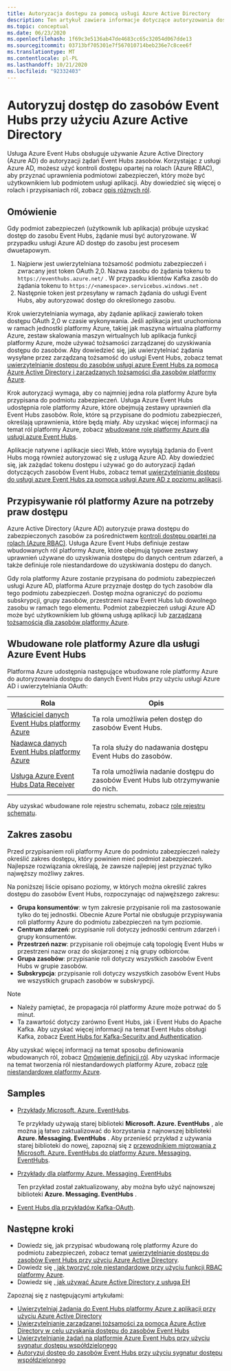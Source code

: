 ```yaml
---
title: Autoryzacja dostępu za pomocą usługi Azure Active Directory
description: Ten artykuł zawiera informacje dotyczące autoryzowania dostępu do zasobów Event Hubs przy użyciu Azure Active Directory.
ms.topic: conceptual
ms.date: 06/23/2020
ms.openlocfilehash: 1f69c3e5136ab47de4683cc65c32054d067dde13
ms.sourcegitcommit: 03713bf705301e7f567010714beb236e7c8cee6f
ms.translationtype: MT
ms.contentlocale: pl-PL
ms.lasthandoff: 10/21/2020
ms.locfileid: "92332403"
---
```

# <a name="authorize-access-to-event-hubs-resources-using-azure-active-directory"></a>Autoryzuj dostęp do zasobów Event Hubs przy użyciu Azure Active Directory
Usługa Azure Event Hubs obsługuje używanie Azure Active Directory (Azure AD) do autoryzacji żądań Event Hubs zasobów. Korzystając z usługi Azure AD, możesz użyć kontroli dostępu opartej na rolach (Azure RBAC), aby przyznać uprawnienia podmiotowi zabezpieczeń, który może być użytkownikiem lub podmiotem usługi aplikacji. Aby dowiedzieć się więcej o rolach i przypisaniach ról, zobacz [opis różnych ról](../role-based-access-control/overview.md).

## <a name="overview"></a>Omówienie
Gdy podmiot zabezpieczeń (użytkownik lub aplikacja) próbuje uzyskać dostęp do zasobu Event Hubs, żądanie musi być autoryzowane. W przypadku usługi Azure AD dostęp do zasobu jest procesem dwuetapowym. 

 1. Najpierw jest uwierzytelniana tożsamość podmiotu zabezpieczeń i zwracany jest token OAuth 2,0. Nazwa zasobu do żądania tokenu to `https://eventhubs.azure.net/` . W przypadku klientów Kafka zasób do żądania tokenu to `https://<namespace>.servicebus.windows.net` .
 1. Następnie token jest przesyłany w ramach żądania do usługi Event Hubs, aby autoryzować dostęp do określonego zasobu.

Krok uwierzytelniania wymaga, aby żądanie aplikacji zawierało token dostępu OAuth 2,0 w czasie wykonywania. Jeśli aplikacja jest uruchomiona w ramach jednostki platformy Azure, takiej jak maszyna wirtualna platformy Azure, zestaw skalowania maszyn wirtualnych lub aplikacja funkcji platformy Azure, może używać tożsamości zarządzanej do uzyskiwania dostępu do zasobów. Aby dowiedzieć się, jak uwierzytelniać żądania wysyłane przez zarządzaną tożsamość do usługi Event Hubs, zobacz temat [uwierzytelnianie dostępu do zasobów usługi azure Event Hubs za pomocą Azure Active Directory i zarządzanych tożsamości dla zasobów platformy Azure](authenticate-managed-identity.md). 

Krok autoryzacji wymaga, aby co najmniej jedna rola platformy Azure była przypisana do podmiotu zabezpieczeń. Usługa Azure Event Hubs udostępnia role platformy Azure, które obejmują zestawy uprawnień dla Event Hubs zasobów. Role, które są przypisane do podmiotu zabezpieczeń, określają uprawnienia, które będą miały. Aby uzyskać więcej informacji na temat ról platformy Azure, zobacz [wbudowane role platformy Azure dla usługi azure Event Hubs](#azure-built-in-roles-for-azure-event-hubs). 

Aplikacje natywne i aplikacje sieci Web, które wysyłają żądania do Event Hubs mogą również autoryzować się z usługą Azure AD. Aby dowiedzieć się, jak zażądać tokenu dostępu i używać go do autoryzacji żądań dotyczących zasobów Event Hubs, zobacz temat [uwierzytelnianie dostępu do usługi azure Event Hubs za pomocą usługi Azure AD z poziomu aplikacji](authenticate-application.md). 

## <a name="assign-azure-roles-for-access-rights"></a>Przypisywanie ról platformy Azure na potrzeby praw dostępu
Azure Active Directory (Azure AD) autoryzuje prawa dostępu do zabezpieczonych zasobów za pośrednictwem [kontroli dostępu opartej na rolach (Azure RBAC)](../role-based-access-control/overview.md). Usługa Azure Event Hubs definiuje zestaw wbudowanych ról platformy Azure, które obejmują typowe zestawy uprawnień używane do uzyskiwania dostępu do danych centrum zdarzeń, a także definiuje role niestandardowe do uzyskiwania dostępu do danych.

Gdy rola platformy Azure zostanie przypisana do podmiotu zabezpieczeń usługi Azure AD, platforma Azure przyznaje dostęp do tych zasobów dla tego podmiotu zabezpieczeń. Dostęp można ograniczyć do poziomu subskrypcji, grupy zasobów, przestrzeni nazw Event Hubs lub dowolnego zasobu w ramach tego elementu. Podmiot zabezpieczeń usługi Azure AD może być użytkownikiem lub główną usługą aplikacji lub [zarządzaną tożsamością dla zasobów platformy Azure](../active-directory/managed-identities-azure-resources/overview.md).

## <a name="azure-built-in-roles-for-azure-event-hubs"></a>Wbudowane role platformy Azure dla usługi Azure Event Hubs
Platforma Azure udostępnia następujące wbudowane role platformy Azure do autoryzowania dostępu do danych Event Hubs przy użyciu usługi Azure AD i uwierzytelniania OAuth:

| Rola | Opis | 
| ---- | ----------- | 
| [Właściciel danych Event Hubs platformy Azure](../role-based-access-control/built-in-roles.md#azure-event-hubs-data-owner) | Ta rola umożliwia pełen dostęp do zasobów Event Hubs. |
| [Nadawca danych Event Hubs platformy Azure](../role-based-access-control/built-in-roles.md#azure-event-hubs-data-sender) | Ta rola służy do nadawania dostępu Event Hubs do zasobów. |
| [Usługa Azure Event Hubs Data Receiver](../role-based-access-control/built-in-roles.md#azure-event-hubs-data-receiver) | Ta rola umożliwia nadanie dostępu do zasobów Event Hubs lub otrzymywanie do nich. |

Aby uzyskać wbudowane role rejestru schematu, zobacz [role rejestru schematu](schema-registry-overview.md#azure-role-based-access-control).

## <a name="resource-scope"></a>Zakres zasobu 
Przed przypisaniem roli platformy Azure do podmiotu zabezpieczeń należy określić zakres dostępu, który powinien mieć podmiot zabezpieczeń. Najlepsze rozwiązania określają, że zawsze najlepiej jest przyznać tylko najwęższy możliwy zakres.

Na poniższej liście opisano poziomy, w których można określić zakres dostępu do zasobów Event Hubs, rozpoczynając od najwęższego zakresu:

- **Grupa konsumentów**: w tym zakresie przypisanie roli ma zastosowanie tylko do tej jednostki. Obecnie Azure Portal nie obsługuje przypisywania roli platformy Azure do podmiotu zabezpieczeń na tym poziomie. 
- **Centrum zdarzeń**: przypisanie roli dotyczy jednostki centrum zdarzeń i grupy konsumentów.
- **Przestrzeń nazw**: przypisanie roli obejmuje całą topologię Event Hubs w przestrzeni nazw oraz do skojarzonej z nią grupy odbiorców.
- **Grupa zasobów**: przypisanie roli dotyczy wszystkich zasobów Event Hubs w grupie zasobów.
- **Subskrypcja**: przypisanie roli dotyczy wszystkich zasobów Event Hubs we wszystkich grupach zasobów w subskrypcji.

> [!NOTE]
> - Należy pamiętać, że propagacja ról platformy Azure może potrwać do 5 minut. 
> - Ta zawartość dotyczy zarówno Event Hubs, jak i Event Hubs do Apache Kafka. Aby uzyskać więcej informacji na temat Event Hubs obsługi Kafka, zobacz [Event Hubs for Kafka-Security and Authentication](event-hubs-for-kafka-ecosystem-overview.md#security-and-authentication).


Aby uzyskać więcej informacji na temat sposobu definiowania wbudowanych ról, zobacz [Omówienie definicji ról](../role-based-access-control/role-definitions.md#management-and-data-operations). Aby uzyskać informacje na temat tworzenia ról niestandardowych platformy Azure, zobacz [role niestandardowe platformy Azure](../role-based-access-control/custom-roles.md).



## <a name="samples"></a>Samples
- [Przykłady Microsoft. Azure. EventHubs](https://github.com/Azure/azure-event-hubs/tree/master/samples/DotNet/Microsoft.Azure.EventHubs/Rbac). 
    
    Te przykłady używają starej biblioteki **Microsoft. Azure. EventHubs** , ale można ją łatwo zaktualizować do korzystania z najnowszej biblioteki **Azure. Messaging. EventHubs** . Aby przenieść przykład z używania starej biblioteki do nowej, zapoznaj się z [przewodnikiem migrowania z Microsoft. Azure. EventHubs do platformy Azure. Messaging. EventHubs](https://github.com/Azure/azure-sdk-for-net/blob/master/sdk/eventhub/Azure.Messaging.EventHubs/MigrationGuide.md).
- [Przykłady dla platformy Azure. Messaging. EventHubs](https://github.com/Azure/azure-event-hubs/tree/master/samples/DotNet/Azure.Messaging.EventHubs/ManagedIdentityWebApp)

    Ten przykład został zaktualizowany, aby można było użyć najnowszej biblioteki **Azure. Messaging. EventHubs** .
- [Event Hubs dla przykładów Kafka-OAuth](https://github.com/Azure/azure-event-hubs-for-kafka/tree/master/tutorials/oauth). 


## <a name="next-steps"></a>Następne kroki
- Dowiedz się, jak przypisać wbudowaną rolę platformy Azure do podmiotu zabezpieczeń, zobacz temat [uwierzytelnianie dostępu do zasobów Event Hubs przy użyciu Azure Active Directory](authenticate-application.md).
- Dowiedz się [, jak tworzyć role niestandardowe przy użyciu funkcji RBAC platformy Azure](https://github.com/Azure/azure-event-hubs/tree/master/samples/DotNet/Microsoft.Azure.EventHubs/Rbac/CustomRole).
- Dowiedz się [, jak używać Azure Active Directory z usługą EH](https://github.com/Azure/azure-event-hubs/tree/master/samples/DotNet/Microsoft.Azure.EventHubs/Rbac/AzureEventHubsSDK)

Zapoznaj się z następującymi artykułami:

- [Uwierzytelniaj żądania do Event Hubs platformy Azure z aplikacji przy użyciu Azure Active Directory](authenticate-application.md)
- [Uwierzytelnianie zarządzanej tożsamości za pomocą Azure Active Directory w celu uzyskania dostępu do zasobów Event Hubs](authenticate-managed-identity.md)
- [Uwierzytelnianie żądań na platformie Azure Event Hubs przy użyciu sygnatur dostępu współdzielonego](authenticate-shared-access-signature.md)
- [Autoryzuj dostęp do zasobów Event Hubs przy użyciu sygnatur dostępu współdzielonego](authorize-access-shared-access-signature.md)
